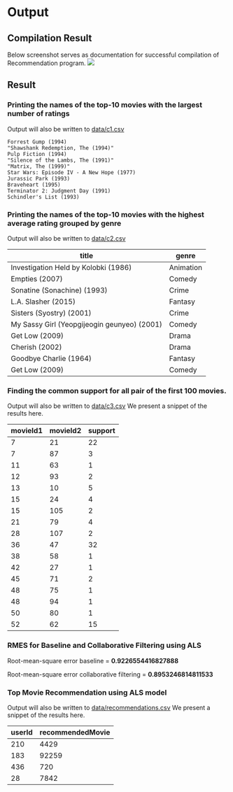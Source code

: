 # Output

## Compilation Result

Below screenshot serves as documentation for successful compilation of Recommendation program.
![](C_compilation.png)

## Result

### Printing the names of the top-10 movies with the largest number of ratings

Output will also be written to [data/c1.csv](data/c1.csv)

```csv
Forrest Gump (1994)
"Shawshank Redemption, The (1994)"
Pulp Fiction (1994)
"Silence of the Lambs, The (1991)"
"Matrix, The (1999)"
Star Wars: Episode IV - A New Hope (1977)
Jurassic Park (1993)
Braveheart (1995)
Terminator 2: Judgment Day (1991)
Schindler's List (1993)
```

### Printing the names of the top-10 movies with the highest average rating grouped by genre

Output will also be written to [data/c2.csv](data/c2.csv)

|title                                      |genre  |
|-------------------------------------------|-------|
|Investigation Held by Kolobki (1986)       |Animation|
|Empties (2007)                             |Comedy |
|Sonatine (Sonachine) (1993)                |Crime  |
|L.A. Slasher (2015)                        |Fantasy|
|Sisters (Syostry) (2001)                   |Crime  |
|My Sassy Girl (Yeopgijeogin geunyeo) (2001)|Comedy |
|Get Low (2009)                             |Drama  |
|Cherish (2002)                             |Drama  |
|Goodbye Charlie (1964)                     |Fantasy|
|Get Low (2009)                             |Comedy |

### Finding the common support for all pair of the first 100 movies.

Output will also be written to [data/c3.csv](data/c3.csv)
We present a snippet of the results here.

|movieId1|movieId2|support |
|--------|--------|--------|
|7       |21      |22      |
|7       |87      |3       |
|11      |63      |1       |
|12      |93      |2       |
|13      |10      |5       |
|15      |24      |4       |
|15      |105     |2       |
|21      |79      |4       |
|28      |107     |2       |
|36      |47      |32      |
|38      |58      |1       |
|42      |27      |1       |
|45      |71      |2       |
|48      |75      |1       |
|48      |94      |1       |
|50      |80      |1       |
|52      |62      |15      |

### RMES for Baseline and Collaborative Filtering using ALS

Root-mean-square error baseline = **0.9226554416827888**

Root-mean-square error collaborative filtering = **0.8953246814811533**

### Top Movie Recommendation using ALS model

Output will also be written to [data/recommendations.csv](data/recommendations.csv)
We present a snippet of the results here.

|userId|recommendedMovie|
|------|----------------|
|210   |4429            |
|183   |92259           |
|436   |720             |
|28    |7842            |




